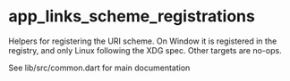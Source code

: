 # app_links_scheme_registrations

Helpers for registering the URI scheme.
On Window it is registered in the registry, and only Linux following the XDG spec.
Other targets are no-ops.

See lib/src/common.dart for main documentation
